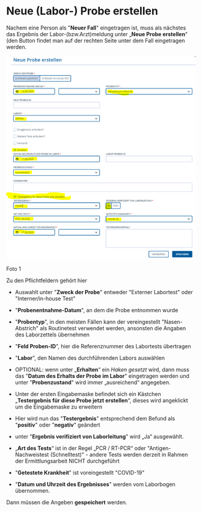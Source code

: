 # Neue (Labor-) Probe erstellen

Nachem eine Person als "**Neuer Fall**" eingetragen ist, muss als nächstes das
Ergebnis der Labor-(bzw.Arzt)meldung unter „**Neue Probe erstellen**“ (den
Button findet man auf der rechten Seite unter dem Fall eingetragen werden.

![](media/8226d1159139b428aa29199b38d6c8b1.png)

Foto 1

Zu den Pflichtfeldern gehört hier

-   Auswahlt unter "**Zweck der Probe**" entweder "Externer Labortest" oder
    "Interner/in-house Test"

-   "**Probenentnahme-Datum**", an dem die Probe entnommen wurde

-   "**Probentyp**", in den meisten Fällen kann der vereingestellt
    "Nasen-Abstrich" als Routinetest verwendet werden, ansonsten die Angaben des
    Laborzettels übernehmen

-   "**Feld Proben-ID**", hier die Referenznummer des Labortests übertragen

-   "**Labor**", den Namen des durchführenden Labors auswählen

-   OPTIONAL: wenn unter „**Erhalten**“ ein *Haken gesetzt* wird, dann muss das
    "**Datum des Erhalts der Probe im Labor**" eingetragen werden und unter
    "**Probenzustand**" wird immer „ausreichend“ angegeben.

-   Unter der ersten Eingabemaske befindet sich ein Kästchen „**Testergebnis für
    diese Probe jetzt erstellen**“, dieses wird angeklickt um die Eingabemaske
    zu erweitern

-   Hier wird nun das "**Testergebnis**" entsprechend dem Befund als
    "**positiv**" oder "**negativ**" geändert

-   unter "**Ergebnis verifiziert von Laborleitung**" wird „Ja“ ausgewählt.

-   „**Art des Tests**“ ist in der Regel „PCR / RT-PCR“ oder
    "Antigen-Nachweistest (Schnelltest)" - andere Tests werden derzeit in Rahmen
    der Ermittlungsarbeit NICHT durchgeführt

-   "**Getestete Krankheit**" ist voreingestellt "COVID-19"

-   "**Datum und Uhrzeit des Ergebnisses**" werden vom Laborbogen übernommen.

Dann müssen die Angeben **gespeichert** werden.
